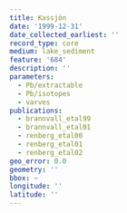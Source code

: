 ```yaml
---
title: Kassjön
date: '1999-12-31'
date_collected_earliest: ''
record_type: core
medium: lake_sediment
feature: '684'
description: ''
parameters:
  - Pb/extractable
  - Pb/isotopes
  - varves
publications:
  - brannvall_etal99
  - brannvall_etal01
  - renberg_etal00
  - renberg_etal01
  - renberg_etal02
geo_error: 0.0
geometry: ''
bbox: ~
longitude: ''
latitude: ''
---
```

